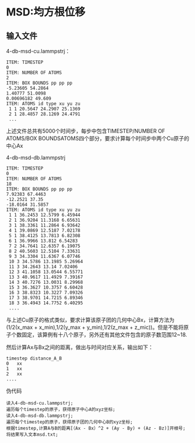 # MSD:均方根位移

## 输入文件
4-db-msd-cu.lammpstrj：
```
ITEM: TIMESTEP
0
ITEM: NUMBER OF ATOMS
2
ITEM: BOX BOUNDS pp pp pp
-5.23605 54.2864
1.40777 51.0098
0.00696182 49.609
ITEM: ATOMS id type xu yu zu
 1 1 20.5647 24.2907 25.1369
 2 1 28.4857 28.1269 24.4791
 ...
```
上述文件总共有5000个时间步，每步中包含TIMESTEP/NUMBER OF ATOMS/BOX BOUNDSATOMS四个部分，要求计算每个时间步中两个Cu原子的中心Ax


4-db-msd-db.lammpstrj
```
ITEM: TIMESTEP
0
ITEM: NUMBER OF ATOMS
18
ITEM: BOX BOUNDS pp pp pp
7.92383 67.4463
-12.2521 37.35
-18.0164 31.5857
ITEM: ATOMS id type xu yu zu
 1 1 36.2453 12.5799 6.45944
 2 1 36.9204 11.3168 6.65631
 3 1 38.3361 11.2864 6.93642
 4 1 39.0869 12.5187 7.02178
 5 1 38.4125 13.7813 6.82308
 6 1 36.9966 13.812 6.54283
 7 2 34.7641 12.6357 6.19075
 8 2 40.5603 12.5104 7.33631
 9 3 34.3304 11.6367 6.07746
 10 3 34.5786 13.1985 5.26964
 11 3 34.2643 13.14 7.02406
 12 3 41.1058 13.0544 6.55771
 13 3 40.9617 11.4929 7.39167
 14 3 40.7276 13.0031 8.29968
 15 3 36.3627 10.3757 6.60428
 16 3 38.8323 10.3227 7.09326
 17 3 38.9701 14.7215 6.89346
 18 3 36.4943 14.7752 6.40295
 ....
```
与上述Cu原子的格式类似，要求计算该原子团的几何中心Bx，计算方法为(1/2(x_max + x_min),1/2(y_max + y_min),1/2(z_max + z_mic))。但是不能将原子个数固定，该算例有十八个原子，另外还有其他文件包含的原子数范围12~18.


然后计算Ax与Bx之间的距离，做出与时间对应关系，输出如下：
```
timestep distance_A_B
0   xx
1   xx
2   xx
....
```

伪代码
```
读入4-db-msd-cu.lammpstrj;
遍历每个timestep的原子，获得原子中心A的xyz坐标;
读入4-db-msd-db.lammpstrj;
遍历每个timestep的原子，获得原子团的几何中心B的xyz坐标;
根据timestep,计算A与B的距离[（Ax - Bx）^2 + (Ay - By) + (Az - Bz)]开根号;
将结果写入文本msd.txt;

```
